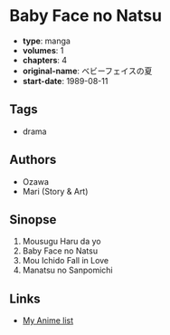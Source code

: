# Baby Face no Natsu

-   **type**: manga
-   **volumes**: 1
-   **chapters**: 4
-   **original-name**: ベビーフェイスの夏
-   **start-date**: 1989-08-11

## Tags

-   drama

## Authors

-   Ozawa
-   Mari (Story & Art)

## Sinopse

1. Mousugu Haru da yo
2. Baby Face no Natsu
3. Mou Ichido Fall in Love
4. Manatsu no Sanpomichi

## Links

-   [My Anime list](https://myanimelist.net/manga/87568/Baby_Face_no_Natsu)
